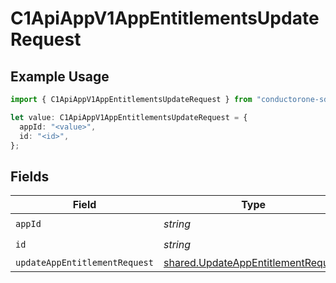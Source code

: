 # C1ApiAppV1AppEntitlementsUpdateRequest

## Example Usage

```typescript
import { C1ApiAppV1AppEntitlementsUpdateRequest } from "conductorone-sdk-typescript/sdk/models/operations";

let value: C1ApiAppV1AppEntitlementsUpdateRequest = {
  appId: "<value>",
  id: "<id>",
};
```

## Fields

| Field                                                                                           | Type                                                                                            | Required                                                                                        | Description                                                                                     |
| ----------------------------------------------------------------------------------------------- | ----------------------------------------------------------------------------------------------- | ----------------------------------------------------------------------------------------------- | ----------------------------------------------------------------------------------------------- |
| `appId`                                                                                         | *string*                                                                                        | :heavy_check_mark:                                                                              | N/A                                                                                             |
| `id`                                                                                            | *string*                                                                                        | :heavy_check_mark:                                                                              | N/A                                                                                             |
| `updateAppEntitlementRequest`                                                                   | [shared.UpdateAppEntitlementRequest](../../../sdk/models/shared/updateappentitlementrequest.md) | :heavy_minus_sign:                                                                              | N/A                                                                                             |